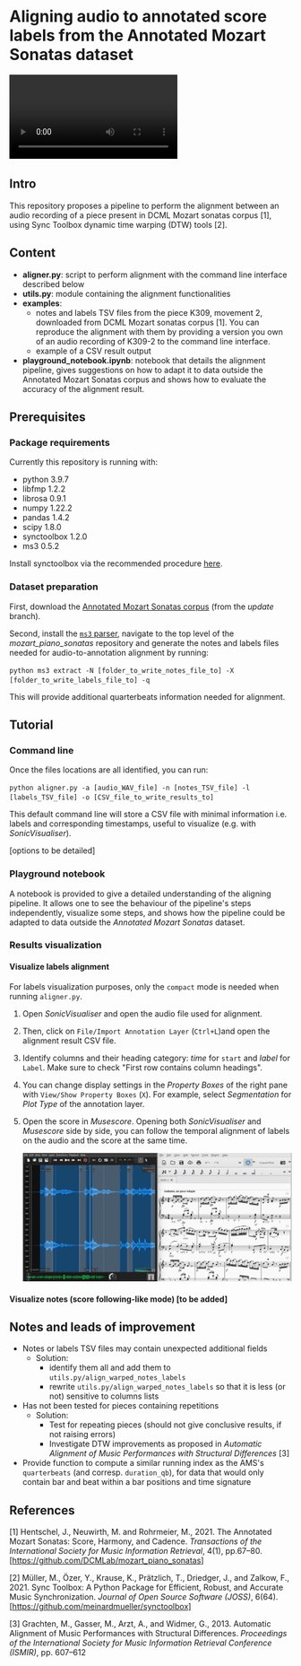 # Aligning audio to annotated score labels from the Annotated Mozart Sonatas dataset

   ![viz_video](https://github.com/clelf/Aligning-audio-to-annotated-score-labels/blob/main/images/live_viz_K309-2.mp4)

## Intro

This repository proposes a pipeline to perform the alignment between an audio recording of a piece present in DCML Mozart sonatas corpus [1], using Sync Toolbox dynamic time warping (DTW) tools [2].

## Content

- **aligner.py**: script to perform alignment with the command line interface described below
- **utils.py**: module containing the alignment functionalities
- **examples**:
  - notes and labels TSV files from the piece K309, movement 2, downloaded from DCML Mozart sonatas corpus [1]. You can reproduce the alignment with them by providing a version you own of an audio recording of K309-2 to the command line interface.
  - example of a CSV result output
- **playground_notebook.ipynb**: notebook that details the alignment pipeline, gives suggestions on how to adapt it to data outside the Annotated Mozart Sonatas corpus and shows how to evaluate the accuracy of the alignment result.

## Prerequisites
### Package requirements

Currently this repository is running with:
- python 3.9.7
- libfmp 1.2.2
- librosa 0.9.1
- numpy 1.22.2
- pandas 1.4.2
- scipy 1.8.0
- synctoolbox 1.2.0
- ms3 0.5.2

Install synctoolbox via the recommended procedure [here](https://github.com/meinardmueller/synctoolbox).

### Dataset preparation

First, download the [Annotated Mozart Sonatas corpus](https://github.com/DCMLab/mozart_piano_sonatas/tree/update) (from the *update* branch).

Second, install the [`ms3` parser](https://github.com/johentsch/ms3), navigate to the top level of the *mozart_piano_sonatas* repository and generate the notes and labels files
needed for audio-to-annotation alignment by running:

`python ms3 extract -N [folder_to_write_notes_file_to] -X [folder_to_write_labels_file_to] -q`

This will provide additional quarterbeats information needed for alignment.

## Tutorial

### Command line

Once the files locations are all identified, you can run:

`python aligner.py -a [audio_WAV_file] -n [notes_TSV_file] -l [labels_TSV_file] -o [CSV_file_to_write_results_to]`

This default command line will store a CSV file with minimal information i.e. labels and corresponding timestamps,
useful to visualize (e.g. with *SonicVisualiser*).

[options to be detailed]

### Playground notebook

A notebook is provided to give a detailed understanding of the aligning pipeline. It allows one to see the behaviour of the pipeline's steps independently, visualize some steps, and shows how the pipeline could be adapted to data outside the *Annotated Mozart Sonatas* dataset.


### Results visualization

#### Visualize labels alignment

For labels visualization purposes, only the `compact` mode is needed when running `aligner.py`. 

1. Open *SonicVisualiser* and open the audio file used for alignment.

2. Then, click on `File/Import Annotation Layer` (`Ctrl+L`)and open the alignment result CSV file.

3. Identify columns and their heading category: *time* for `start` and *label* for `Label`. Make sure to check "First row contains column headings".

4. You can change display settings in the *Property Boxes* of the right pane with `View/Show Property Boxes` (`X`). For example, select *Segmentation* for *Plot Type* of the annotation layer.

5. Open the score in *Musescore*. Opening both *SonicVisualiser* and *Musescore* side by side, you can follow the temporal alignment of labels on the audio and the score at the same time.

   ![tutorial_labels](images/tutorial_labels.png)

   

#### Visualize notes (score following-like mode) [to be added]



## Notes and leads of improvement

- Notes or labels TSV files may contain unexpected additional fields
  - Solution: 
    - identify them all and add them to `utils.py/align_warped_notes_labels`
    - rewrite `utils.py/align_warped_notes_labels` so that it is less (or not) sensitive to columns lists
- Has not been tested for pieces containing repetitions
  - Solution:
    - Test for repeating pieces (should not give conclusive results, if not raising errors)
    - Investigate DTW improvements as proposed in *Automatic Alignment of Music Performances with Structural Differences* [3]
- Provide function to compute a similar running index as the AMS's `quarterbeats` (and corresp. `duration_qb`), for data that would only contain bar and beat within a bar positions and time signature



## References

[1] Hentschel, J., Neuwirth, M. and Rohrmeier, M., 2021. 
    The Annotated Mozart Sonatas: Score, Harmony, and Cadence. 
    *Transactions of the International Society for Music Information Retrieval*, 4(1), pp.67–80. 
    [https://github.com/DCMLab/mozart_piano_sonatas]

[2] Müller, M., Özer, Y., Krause, K., Prätzlich, T., Driedger, J., and Zalkow, F., 2021. 
    Sync Toolbox: A Python Package for Efficient, Robust, and Accurate Music Synchronization. 
    *Journal of Open Source Software (JOSS)*, 6(64).
    [https://github.com/meinardmueller/synctoolbox]

[3] Grachten, M., Gasser, M., Arzt, A., and Widmer, G., 2013. 
	Automatic Alignment of Music Performances with Structural Differences.
	*Proceedings of the International Society for Music Information Retrieval Conference (ISMIR)*, pp. 607–612



